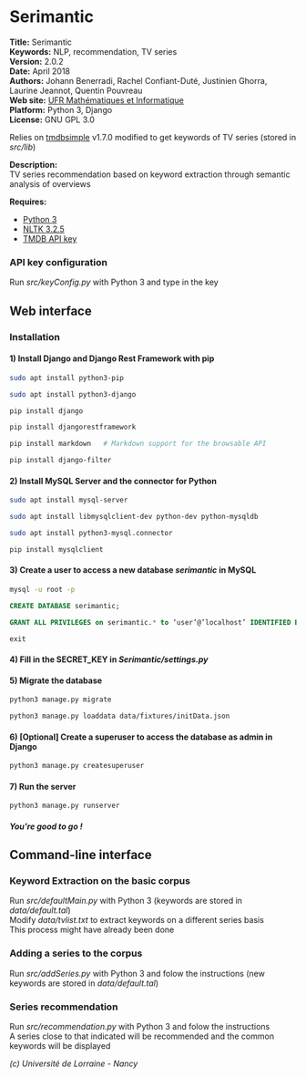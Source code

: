 # Serimantic #

**Title:** Serimantic  
**Keywords:** NLP, recommendation, TV series  
**Version:** 2.0.2  
**Date:** April 2018  
**Authors:** Johann Benerradi, Rachel Confiant-Duté, Justinien Ghorra, Laurine Jeannot, Quentin Pouvreau  
**Web site:** [UFR Mathématiques et Informatique](http://mathinfo.univ-lorraine.fr)  
**Platform:** Python 3, Django  
**License:** GNU GPL 3.0  


Relies on [tmdbsimple](https://github.com/celiao/tmdbsimple) v1.7.0 modified to get keywords of TV series (stored in *src/lib*)  


**Description:**  
TV series recommendation based on keyword extraction through semantic analysis of overviews  


**Requires:**  
  - [Python 3](https://www.python.org/downloads/)  
  - [NLTK 3.2.5](http://www.nltk.org)  
  - [TMDB API key](https://www.themoviedb.org/documentation/api)  


### API key configuration
Run *src/keyConfig.py* with Python 3 and type in the key  


## Web interface
### Installation
#### 1) Install Django and Django Rest Framework with pip
```bash
sudo apt install python3-pip

sudo apt install python3-django

pip install django

pip install djangorestframework

pip install markdown   # Markdown support for the browsable API

pip install django-filter
```

#### 2) Install MySQL Server and the connector for Python
```bash
sudo apt install mysql-server

sudo apt install libmysqlclient-dev python-dev python-mysqldb

sudo apt install python3-mysql.connector

pip install mysqlclient
```

#### 3) Create a user to access a new database *serimantic* in MySQL
```bash
mysql -u root -p
```
```sql
CREATE DATABASE serimantic;

GRANT ALL PRIVILEGES on serimantic.* to ‘user’@’localhost’ IDENTIFIED BY ‘password’;

exit
```

#### 4) Fill in the SECRET_KEY in *Serimantic/settings.py*

#### 5) Migrate the database
```bash
python3 manage.py migrate

python3 manage.py loaddata data/fixtures/initData.json
```

#### 6) [Optional] Create a superuser to access the database as admin in Django
```bash
python3 manage.py createsuperuser
```

#### 7) Run the server
```bash
python3 manage.py runserver
```

##### You're good to go !


## Command-line interface
### Keyword Extraction on the basic corpus
Run *src/defaultMain.py* with Python 3 (keywords are stored in *data/default.tal*)  
Modify *data/tvlist.txt* to extract keywords on a different series basis  
This process might have already been done  

### Adding a series to the corpus
Run *src/addSeries.py* with Python 3 and folow the instructions (new keywords are stored in *data/default.tal*)  

### Series recommendation
Run *src/recommendation.py* with Python 3 and folow the instructions  
A series close to that indicated will be recommended and the common keywords will be displayed  


*(c) Université de Lorraine - Nancy*
